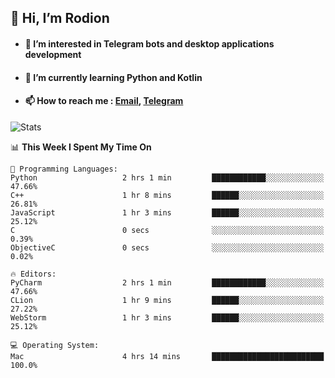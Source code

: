 ## 👋 Hi, I’m Rodion
- #### 👀 I’m interested in Telegram bots and desktop applications development
- #### 🌱 I’m currently learning Python and Kotlin
- #### 📫 How to reach me : [Email](mailto:me@lavn.ml), [Telegram](https://t.me/fast_geek)

![Stats](https://github-readme-stats.vercel.app/api?username=rodion-gudz&show_icons=true&theme=github_dark&hide_border=true&hide=issues&count_private=true&layout=compact)


<!--START_SECTION:waka-->
📊 **This Week I Spent My Time On** 

```text
💬 Programming Languages: 
Python                   2 hrs 1 min         ████████████░░░░░░░░░░░░░   47.66% 
C++                      1 hr 8 mins         ██████░░░░░░░░░░░░░░░░░░░   26.81% 
JavaScript               1 hr 3 mins         ██████░░░░░░░░░░░░░░░░░░░   25.12% 
C                        0 secs              ░░░░░░░░░░░░░░░░░░░░░░░░░   0.39% 
ObjectiveC               0 secs              ░░░░░░░░░░░░░░░░░░░░░░░░░   0.02%

🔥 Editors: 
PyCharm                  2 hrs 1 min         ████████████░░░░░░░░░░░░░   47.66% 
CLion                    1 hr 9 mins         ██████░░░░░░░░░░░░░░░░░░░   27.22% 
WebStorm                 1 hr 3 mins         ██████░░░░░░░░░░░░░░░░░░░   25.12%

💻 Operating System: 
Mac                      4 hrs 14 mins       █████████████████████████   100.0%

```


<!--END_SECTION:waka-->
